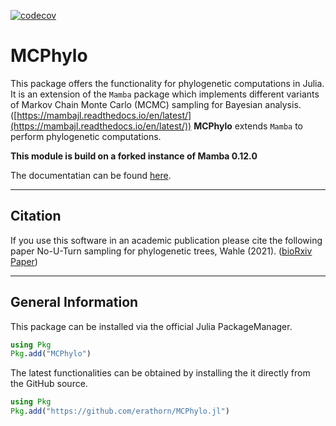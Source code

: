 [![codecov](https://codecov.io/gh/erathorn/MCPhylo.jl/branch/master/graph/badge.svg?token=05DQRGQAIK)](https://codecov.io/gh/erathorn/MCPhylo.jl)

# MCPhylo

This package offers the functionality for phylogenetic computations in Julia. It is an extension of the `Mamba` package which implements different variants of Markov Chain Monte Carlo (MCMC) sampling for Bayesian analysis. ([https://mambajl.readthedocs.io/en/latest/](https://mambajl.readthedocs.io/en/latest/))
**MCPhylo** extends `Mamba` to perform phylogenetic computations.

**This module is build on a forked instance of Mamba 0.12.0**

The documentatian can be found [here](https://erathorn.github.io/MCPhylo.jl/dev/).

------
## Citation

If you use this software in an academic publication please cite the following paper
No-U-Turn sampling for phylogenetic trees, Wahle (2021).  ([bioRxiv Paper](https://doi.org/10.1101/2021.03.16.435623))

------

## General Information

This package can be installed via the official Julia PackageManager.

```julia
using Pkg
Pkg.add("MCPhylo")
```

The latest functionalities can be obtained by installing the it directly from the GitHub source.

```julia
using Pkg
Pkg.add("https://github.com/erathorn/MCPhylo.jl")
```

